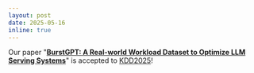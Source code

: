 ```yaml
---
layout: post
date: 2025-05-16
inline: true
---
```


Our paper "**[BurstGPT: A Real-world Workload Dataset to Optimize LLM Serving Systems](https://arxiv.org/abs/2401.17644)**" is accepted to  <ins>KDD2025</ins>!
